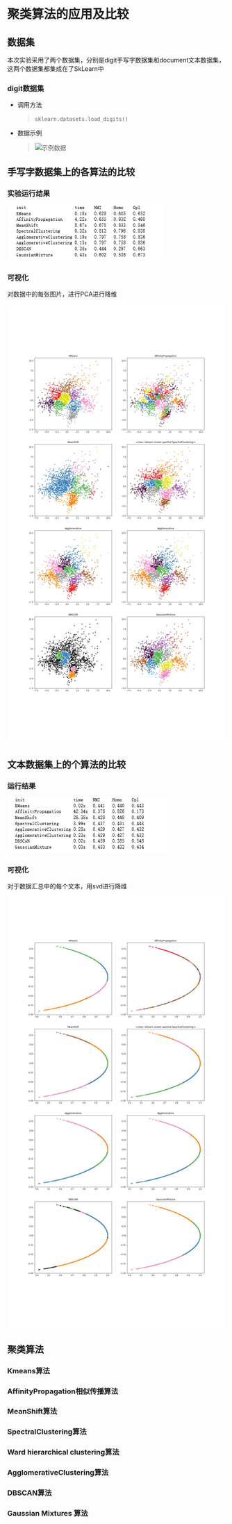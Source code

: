 # 聚类算法的应用及比较
## 数据集
本次实验采用了两个数据集，分别是digit手写字数据集和document文本数据集，这两个数据集都集成在了SkLearn中
### digit数据集
* 调用方法
  > `sklearn.datasets.load_digits()`
* 数据示例
  > ![示例数据](pic/digit_sample_jpg)
## 手写字数据集上的各算法的比较
### 实验运行结果
![运行结果](pic/result_digit.png)
### 可视化
对数据中的每张图片，进行PCA进行降维<br>                  
![结果图](pic/digit.jpg)
## 文本数据集上的个算法的比较
### 运行结果
![运行结果](pic/result_doc.png)
### 可视化
对于数据汇总中的每个文本，用svd进行降维<br>
![结果图](pic/document.jpg)
## 聚类算法
### Kmeans算法
### AffinityPropagation相似传播算法
### MeanShift算法
### SpectralClustering算法
### Ward hierarchical clustering算法
### AgglomerativeClustering算法
### DBSCAN算法
### Gaussian Mixtures 算法
